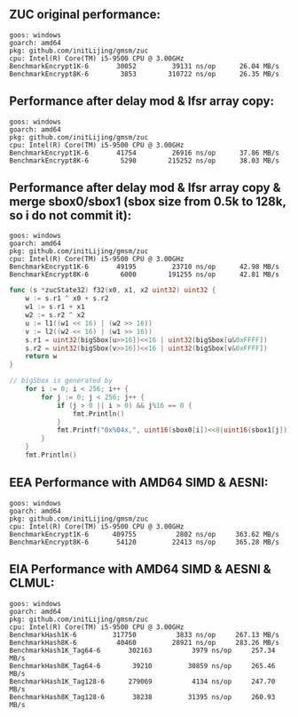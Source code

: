 ## ZUC original performance:

    goos: windows
    goarch: amd64
    pkg: github.com/initLijing/gmsm/zuc
    cpu: Intel(R) Core(TM) i5-9500 CPU @ 3.00GHz
    BenchmarkEncrypt1K-6   	   30052	     39131 ns/op	  26.04 MB/s
    BenchmarkEncrypt8K-6   	    3853	    310722 ns/op	  26.35 MB/s

## Performance after delay mod & lfsr array copy:

    goos: windows
    goarch: amd64
    pkg: github.com/initLijing/gmsm/zuc
    cpu: Intel(R) Core(TM) i5-9500 CPU @ 3.00GHz
    BenchmarkEncrypt1K-6   	   41754	     26916 ns/op	  37.86 MB/s
    BenchmarkEncrypt8K-6   	    5290	    215252 ns/op	  38.03 MB/s

## Performance after delay mod & lfsr array copy & merge sbox0/sbox1 (sbox size from 0.5k to 128k, so i do not commit it):
    goos: windows
    goarch: amd64
    pkg: github.com/initLijing/gmsm/zuc
    cpu: Intel(R) Core(TM) i5-9500 CPU @ 3.00GHz
    BenchmarkEncrypt1K-6   	   49195	     23710 ns/op	  42.98 MB/s
    BenchmarkEncrypt8K-6   	    6000	    191255 ns/op	  42.81 MB/s

```go
func (s *zucState32) f32(x0, x1, x2 uint32) uint32 {
	w := s.r1 ^ x0 + s.r2
	w1 := s.r1 + x1
	w2 := s.r2 ^ x2
	u := l1((w1 << 16) | (w2 >> 16))
	v := l2((w2 << 16) | (w1 >> 16))
	s.r1 = uint32(bigSbox[u>>16])<<16 | uint32(bigSbox[u&0xFFFF])
	s.r2 = uint32(bigSbox[v>>16])<<16 | uint32(bigSbox[v&0xFFFF])
	return w
}

// bigSbox is generated by 
	for i := 0; i < 256; i++ {
		for j := 0; j < 256; j++ {
			if (j > 0 || i > 0) && j%16 == 0 {
				fmt.Println()
			}
			fmt.Printf("0x%04x,", uint16(sbox0[i])<<8|uint16(sbox1[j]))
		}
	}
	fmt.Println()
```

## EEA Performance with AMD64 SIMD & AESNI:
    goos: windows
    goarch: amd64
    pkg: github.com/initLijing/gmsm/zuc
    cpu: Intel(R) Core(TM) i5-9500 CPU @ 3.00GHz
    BenchmarkEncrypt1K-6   	  409755	      2802 ns/op	 363.62 MB/s
    BenchmarkEncrypt8K-6   	   54120	     22413 ns/op	 365.28 MB/s

## EIA Performance with AMD64 SIMD & AESNI & CLMUL:
    goos: windows
    goarch: amd64
    pkg: github.com/initLijing/gmsm/zuc
    cpu: Intel(R) Core(TM) i5-9500 CPU @ 3.00GHz
    BenchmarkHash1K-6   	  317750	      3833 ns/op	 267.13 MB/s
    BenchmarkHash8K-6   	   40460	     28921 ns/op	 283.26 MB/s
    BenchmarkHash1K_Tag64-6   	  302163	      3979 ns/op	 257.34 MB/s
    BenchmarkHash8K_Tag64-6   	   39210	     30859 ns/op	 265.46 MB/s
    BenchmarkHash1K_Tag128-6   	  279069	      4134 ns/op	 247.70 MB/s
    BenchmarkHash8K_Tag128-6   	   38238	     31395 ns/op	 260.93 MB/s

